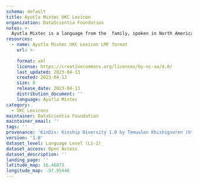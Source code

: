 ```yaml
---
schema: default
title: Ayutla Mixtec UKC Lexicon
organization: DataScientia Foundation
notes: >-
  Ayutla Mixtec is a language from the  family, spoken in North America. The UKC Lexicon of Ayutla Mixtec is represented as a lexico-semantic network. It consists of words, word senses, synsets, as well as sense-level and synset-level relationships.
resources:
  - name: Ayutla Mixtec UKC Lexicon LMF format
    url: >-
      
    format: xml
    license: https://creativecommons.org/licenses/by-nc-sa/4.0/
    last_updated: 2023-04-13
    created: 2023-04-13
    size: 0
    release_date: 2023-04-13
    distribution_document: ''
    language: Ayutla Mixtec
category:
  - UKC Lexicons
maintainer: DataScientia Foundation
maintainer_email: ''
tags: ''
provenance: 'KinDiv: Kinship Diversity 1.0 by Temuulen Khishigsuren (http://ukc.disi.unitn.it/index.php/kinship/); Princeton WordNet 2.1 by Princeton University (https://wordnet.princeton.edu)'
version: '1.0'
dataset_level: Language Level (L1-2)
dataset_access: Open Access
dataset_description: ''
landing_page: ''
latitude_map: 16.46073
longitude_map: -97.95446
---
```

